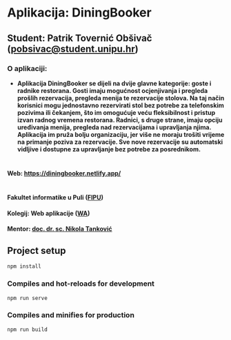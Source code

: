 # Aplikacija: DiningBooker

## Student: Patrik Tovernić Obšivač (pobsivac@student.unipu.hr)

### O aplikaciji:

- **Aplikacija DiningBooker se dijeli na dvije glavne kategorije: goste i radnike restorana. Gosti imaju mogućnost ocjenjivanja i pregleda prošlih rezervacija, pregleda menija te rezervacije stolova. Na taj način korisnici mogu jednostavno rezervirati stol bez potrebe za telefonskim pozivima ili čekanjem, što im omogućuje veću fleksibilnost i pristup izvan radnog vremena restorana. Radnici, s druge strane, imaju opciju uređivanja menija, pregleda nad rezervacijama i upravljanja njima. Aplikacija im pruža bolju organizaciju, jer više ne moraju trošiti vrijeme na primanje poziva za rezervacije. Sve nove rezervacije su automatski vidljive i dostupne za upravljanje bez potrebe za posrednikom.**

#

#

#### Web: https://diningbooker.netlify.app/

#

#

#### Fakultet informatike u Puli ([FIPU](https://fipu.unipu.hr/))

#### Kolegij: Web aplikacije ([WA](https://ntankovic.unipu.hr/wa))

#### Mentor: [doc. dr. sc. Nikola Tanković](https://ntankovic.unipu.hr)

## Project setup

```
npm install
```

### Compiles and hot-reloads for development

```
npm run serve
```

### Compiles and minifies for production

```
npm run build
```

